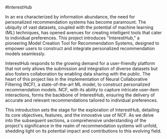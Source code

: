 #InterestHub

In an era characterized by information abundance, the need for personalized recommendation systems has become paramount. The ubiquity of vast datasets, coupled with the potential of machine learning (ML) techniques, has opened avenues for creating intelligent tools that cater to individual preferences. This project introduces "InterestHub," a pioneering Model Creation Tool for Recommendation Systems, designed to empower users to construct and integrate personalized recommendation models seamlessly.

InterestHub responds to the growing demand for a user-friendly platform that not only allows the submission and integration of diverse datasets but also fosters collaboration by enabling data sharing with the public. The heart of this project lies in the implementation of Neural Collaborative Filtering (NCF), a state-of-the-art ML model, to construct personalized recommendation models. NCF, with its ability to capture intricate user-item interactions, forms the backbone of InterestHub, ensuring the delivery of accurate and relevant recommendations tailored to individual preferences.

This introduction sets the stage for the exploration of InterestHub, detailing its core objectives, features, and the innovative use of NCF. As we delve into the subsequent sections, a comprehensive understanding of the project's significance in the realm of recommendation systems will unfold, shedding light on its potential impact and contributions to this evolving field.
